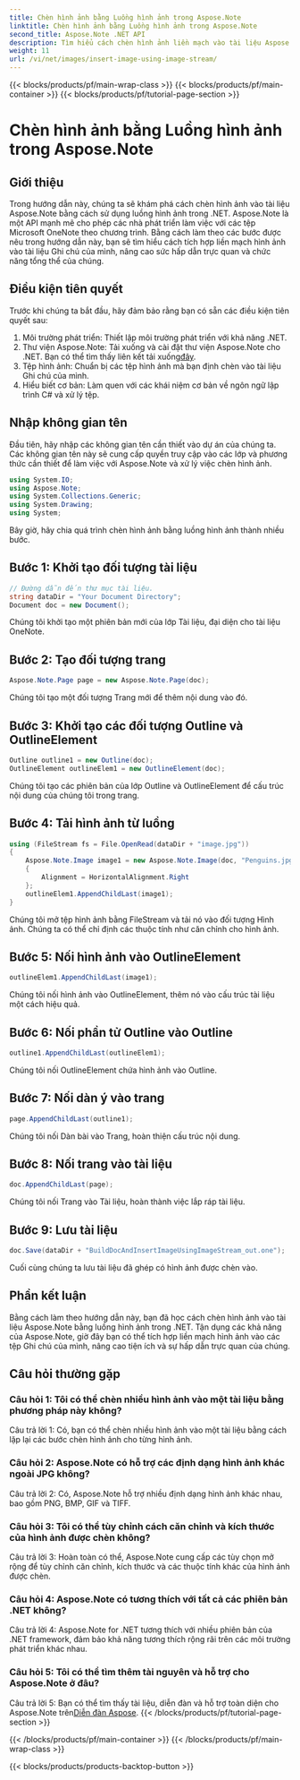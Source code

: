 ```yaml
---
title: Chèn hình ảnh bằng Luồng hình ảnh trong Aspose.Note
linktitle: Chèn hình ảnh bằng Luồng hình ảnh trong Aspose.Note
second_title: Aspose.Note .NET API
description: Tìm hiểu cách chèn hình ảnh liền mạch vào tài liệu Aspose.Note bằng cách sử dụng luồng hình ảnh trong .NET. Dễ dàng nâng cao tệp Ghi chú của bạn bằng hình ảnh.
weight: 11
url: /vi/net/images/insert-image-using-image-stream/
---
```


{{< blocks/products/pf/main-wrap-class >}}
{{< blocks/products/pf/main-container >}}
{{< blocks/products/pf/tutorial-page-section >}}

# Chèn hình ảnh bằng Luồng hình ảnh trong Aspose.Note

## Giới thiệu

Trong hướng dẫn này, chúng ta sẽ khám phá cách chèn hình ảnh vào tài liệu Aspose.Note bằng cách sử dụng luồng hình ảnh trong .NET. Aspose.Note là một API mạnh mẽ cho phép các nhà phát triển làm việc với các tệp Microsoft OneNote theo chương trình. Bằng cách làm theo các bước được nêu trong hướng dẫn này, bạn sẽ tìm hiểu cách tích hợp liền mạch hình ảnh vào tài liệu Ghi chú của mình, nâng cao sức hấp dẫn trực quan và chức năng tổng thể của chúng.

## Điều kiện tiên quyết

Trước khi chúng ta bắt đầu, hãy đảm bảo rằng bạn có sẵn các điều kiện tiên quyết sau:
1. Môi trường phát triển: Thiết lập môi trường phát triển với khả năng .NET.
2.  Thư viện Aspose.Note: Tải xuống và cài đặt thư viện Aspose.Note cho .NET. Bạn có thể tìm thấy liên kết tải xuống[đây](https://releases.aspose.com/note/net/).
3. Tệp hình ảnh: Chuẩn bị các tệp hình ảnh mà bạn định chèn vào tài liệu Ghi chú của mình.
4. Hiểu biết cơ bản: Làm quen với các khái niệm cơ bản về ngôn ngữ lập trình C# và xử lý tệp.

## Nhập không gian tên
Đầu tiên, hãy nhập các không gian tên cần thiết vào dự án của chúng ta. Các không gian tên này sẽ cung cấp quyền truy cập vào các lớp và phương thức cần thiết để làm việc với Aspose.Note và xử lý việc chèn hình ảnh.

```csharp
using System.IO;
using Aspose.Note;
using System.Collections.Generic;
using System.Drawing;
using System;
```

Bây giờ, hãy chia quá trình chèn hình ảnh bằng luồng hình ảnh thành nhiều bước.

## Bước 1: Khởi tạo đối tượng tài liệu
```csharp
// Đường dẫn đến thư mục tài liệu.
string dataDir = "Your Document Directory";
Document doc = new Document();
```
Chúng tôi khởi tạo một phiên bản mới của lớp Tài liệu, đại diện cho tài liệu OneNote.

## Bước 2: Tạo đối tượng trang
```csharp
Aspose.Note.Page page = new Aspose.Note.Page(doc);
```
Chúng tôi tạo một đối tượng Trang mới để thêm nội dung vào đó.

## Bước 3: Khởi tạo các đối tượng Outline và OutlineElement
```csharp
Outline outline1 = new Outline(doc);
OutlineElement outlineElem1 = new OutlineElement(doc);
```
Chúng tôi tạo các phiên bản của lớp Outline và OutlineElement để cấu trúc nội dung của chúng tôi trong trang.

## Bước 4: Tải hình ảnh từ luồng
```csharp
using (FileStream fs = File.OpenRead(dataDir + "image.jpg"))
{
    Aspose.Note.Image image1 = new Aspose.Note.Image(doc, "Penguins.jpg", fs)
    {
        Alignment = HorizontalAlignment.Right
    };
    outlineElem1.AppendChildLast(image1);
}
```
Chúng tôi mở tệp hình ảnh bằng FileStream và tải nó vào đối tượng Hình ảnh. Chúng ta có thể chỉ định các thuộc tính như căn chỉnh cho hình ảnh.

## Bước 5: Nối hình ảnh vào OutlineElement
```csharp
outlineElem1.AppendChildLast(image1);
```
Chúng tôi nối hình ảnh vào OutlineElement, thêm nó vào cấu trúc tài liệu một cách hiệu quả.

## Bước 6: Nối phần tử Outline vào Outline
```csharp
outline1.AppendChildLast(outlineElem1);
```
Chúng tôi nối OutlineElement chứa hình ảnh vào Outline.

## Bước 7: Nối dàn ý vào trang
```csharp
page.AppendChildLast(outline1);
```
Chúng tôi nối Dàn bài vào Trang, hoàn thiện cấu trúc nội dung.

## Bước 8: Nối trang vào tài liệu
```csharp
doc.AppendChildLast(page);
```
Chúng tôi nối Trang vào Tài liệu, hoàn thành việc lắp ráp tài liệu.

## Bước 9: Lưu tài liệu
```csharp
doc.Save(dataDir + "BuildDocAndInsertImageUsingImageStream_out.one");
```
Cuối cùng chúng ta lưu tài liệu đã ghép có hình ảnh được chèn vào.

## Phần kết luận
Bằng cách làm theo hướng dẫn này, bạn đã học cách chèn hình ảnh vào tài liệu Aspose.Note bằng luồng hình ảnh trong .NET. Tận dụng các khả năng của Aspose.Note, giờ đây bạn có thể tích hợp liền mạch hình ảnh vào các tệp Ghi chú của mình, nâng cao tiện ích và sự hấp dẫn trực quan của chúng.

## Câu hỏi thường gặp

### Câu hỏi 1: Tôi có thể chèn nhiều hình ảnh vào một tài liệu bằng phương pháp này không?

Câu trả lời 1: Có, bạn có thể chèn nhiều hình ảnh vào một tài liệu bằng cách lặp lại các bước chèn hình ảnh cho từng hình ảnh.

### Câu hỏi 2: Aspose.Note có hỗ trợ các định dạng hình ảnh khác ngoài JPG không?

Câu trả lời 2: Có, Aspose.Note hỗ trợ nhiều định dạng hình ảnh khác nhau, bao gồm PNG, BMP, GIF và TIFF.

### Câu hỏi 3: Tôi có thể tùy chỉnh cách căn chỉnh và kích thước của hình ảnh được chèn không?

Câu trả lời 3: Hoàn toàn có thể, Aspose.Note cung cấp các tùy chọn mở rộng để tùy chỉnh căn chỉnh, kích thước và các thuộc tính khác của hình ảnh được chèn.

### Câu hỏi 4: Aspose.Note có tương thích với tất cả các phiên bản .NET không?

Câu trả lời 4: Aspose.Note for .NET tương thích với nhiều phiên bản của .NET framework, đảm bảo khả năng tương thích rộng rãi trên các môi trường phát triển khác nhau.

### Câu hỏi 5: Tôi có thể tìm thêm tài nguyên và hỗ trợ cho Aspose.Note ở đâu?

 Câu trả lời 5: Bạn có thể tìm thấy tài liệu, diễn đàn và hỗ trợ toàn diện cho Aspose.Note trên[Diễn đàn Aspose](https://forum.aspose.com/c/note/28).
{{< /blocks/products/pf/tutorial-page-section >}}

{{< /blocks/products/pf/main-container >}}
{{< /blocks/products/pf/main-wrap-class >}}

{{< blocks/products/products-backtop-button >}}
